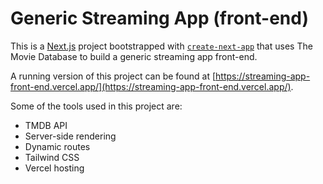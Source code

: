 # Generic Streaming App (front-end)

This is a [Next.js](https://nextjs.org/) project bootstrapped with [`create-next-app`](https://github.com/vercel/next.js/tree/canary/packages/create-next-app) that uses The Movie Database to build a generic streaming app front-end.

A running version of this project can be found at [https://streaming-app-front-end.vercel.app/](https://streaming-app-front-end.vercel.app/).

Some of the tools used in this project are:
- TMDB API
- Server-side rendering
- Dynamic routes
- Tailwind CSS
- Vercel hosting